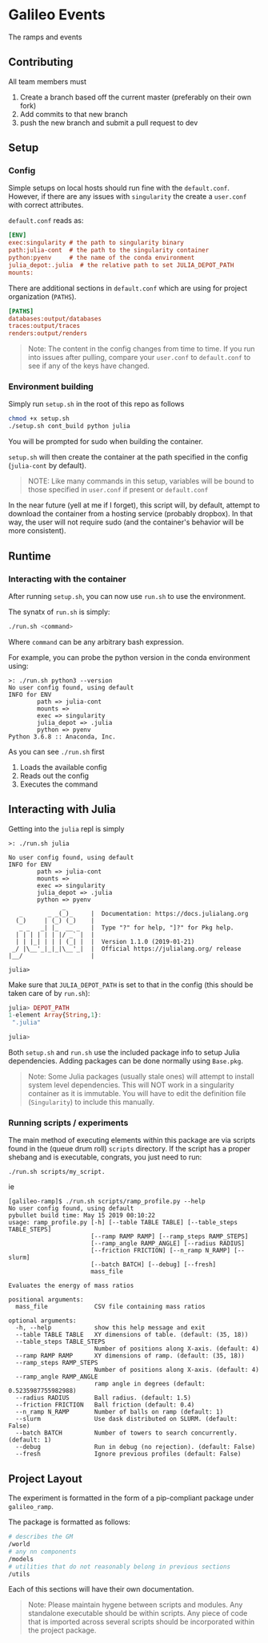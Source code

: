 # Galileo Events

The ramps and events

## Contributing

All team members must 

1. Create a branch based off the current master (preferably on their own fork)
2. Add commits to that new branch
3. push the new branch and submit a pull request to dev

## Setup

### Config

Simple setups on local hosts should run fine with the `default.conf`.
However, if there are any issues with `singularity` the create a `user.conf`
with correct attributes.

`default.conf` reads as:
```ini
[ENV]
exec:singularity # the path to singularity binary
path:julia-cont  # the path to the singularity container
python:pyenv     # the name of the conda environment
julia_depot:.julia  # the relative path to set JULIA_DEPOT_PATH
mounts:
```
There are additional sections in `default.conf` which are using for 
project organization (`PATHS`).

```ini
[PATHS]
databases:output/databases
traces:output/traces
renders:output/renders
```

> Note: 
The content in the config changes from time to time. If you run into issues after pulling, compare your `user.conf` to `default.conf` to see if any of the keys have changed.

### Environment building

Simply run `setup.sh` in the root of this repo as follows

```bash
chmod +x setup.sh
./setup.sh cont_build python julia
```

You will be prompted for sudo when building the container.

`setup.sh` will then create the container at the path specified in the config (`julia-cont` by default).

> NOTE: Like many commands in this setup, variables will be bound to those specified in `user.conf` if present or `default.conf`

In the near future (yell at me if I forget), this script will, by default, attempt to download the container from a hosting service (probably dropbox). In that way, the user will not require sudo (and the container's behavior will be more consistent).

## Runtime


### Interacting with the container

After running `setup.sh`, you can now use `run.sh` to use the environment.

The synatx of `run.sh` is simply:
```bash
./run.sh <command>
```

Where `command` can be any arbitrary bash expression.

For example, you can probe the python version in the conda environment using:
```
>: ./run.sh python3 --version
No user config found, using default
INFO for ENV
        path => julia-cont
        mounts => 
        exec => singularity
        julia_depot => .julia
        python => pyenv
Python 3.6.8 :: Anaconda, Inc.

```
As you can see `./run.sh` first

1. Loads the available config
2. Reads out the config
3. Executes the command

## Interacting with Julia

Getting into the `julia` repl is simply

```
>: ./run.sh julia
```
```
No user config found, using default
INFO for ENV
        path => julia-cont
        mounts => 
        exec => singularity
        julia_depot => .julia
        python => pyenv
               _
   _       _ _(_)_     |  Documentation: https://docs.julialang.org
  (_)     | (_) (_)    |
   _ _   _| |_  __ _   |  Type "?" for help, "]?" for Pkg help.
  | | | | | | |/ _` |  |
  | | |_| | | | (_| |  |  Version 1.1.0 (2019-01-21)
 _/ |\__'_|_|_|\__'_|  |  Official https://julialang.org/ release
|__/                   |

julia> 
```

Make sure that `JULIA_DEPOT_PATH` is set to that in the config (this should be taken care of by `run.sh`):

```julia
julia> DEPOT_PATH
1-element Array{String,1}:
 ".julia"

julia> 

```

Both `setup.sh` and `run.sh` use the included package info to setup Julia dependencies. Adding packages can be done normally using `Base.pkg`.

>Note:
Some Julia packages (usually stale ones) will attempt to install system level dependencies. This will NOT work in a singularity container as it is immutable. You will have to edit the definition file (`Singularity`) to include this manually.

### Running scripts / experiments

The main method of executing elements within this package are via scripts found in the (queue drum roll) `scripts` directory. If the script has a proper shebang and is executable, congrats, you just need to run:

`./run.sh scripts/my_script.`

ie
```
[galileo-ramp]$ ./run.sh scripts/ramp_profile.py --help
No user config found, using default
pybullet build time: May 15 2019 00:10:22
usage: ramp_profile.py [-h] [--table TABLE TABLE] [--table_steps TABLE_STEPS]
                       [--ramp RAMP RAMP] [--ramp_steps RAMP_STEPS]
                       [--ramp_angle RAMP_ANGLE] [--radius RADIUS]
                       [--friction FRICTION] [--n_ramp N_RAMP] [--slurm]
                       [--batch BATCH] [--debug] [--fresh]
                       mass_file

Evaluates the energy of mass ratios

positional arguments:
  mass_file             CSV file containing mass ratios

optional arguments:
  -h, --help            show this help message and exit
  --table TABLE TABLE   XY dimensions of table. (default: (35, 18))
  --table_steps TABLE_STEPS
                        Number of positions along X-axis. (default: 4)
  --ramp RAMP RAMP      XY dimensions of ramp. (default: (35, 18))
  --ramp_steps RAMP_STEPS
                        Number of positions along X-axis. (default: 4)
  --ramp_angle RAMP_ANGLE
                        ramp angle in degrees (default: 0.5235987755982988)
  --radius RADIUS       Ball radius. (default: 1.5)
  --friction FRICTION   Ball friction (default: 0.4)
  --n_ramp N_RAMP       Number of balls on ramp (default: 1)
  --slurm               Use dask distributed on SLURM. (default: False)
  --batch BATCH         Number of towers to search concurrently. (default: 1)
  --debug               Run in debug (no rejection). (default: False)
  --fresh               Ignore previous profiles (default: False)

```

## Project Layout

The experiment is formatted in the form of a pip-compliant package under `galileo_ramp`.

The package is formatted as follows:

```bash
# describes the GM
/world 
# any nn components
/models
# utilities that do not reasonably belong in previous sections
/utils
```

Each of this sections will have their own documentation.

>Note:
Please maintain hygene between scripts and modules. Any standalone executable should be within scripts. Any piece of code that is imported across several scripts should be incorporated within the project package.

